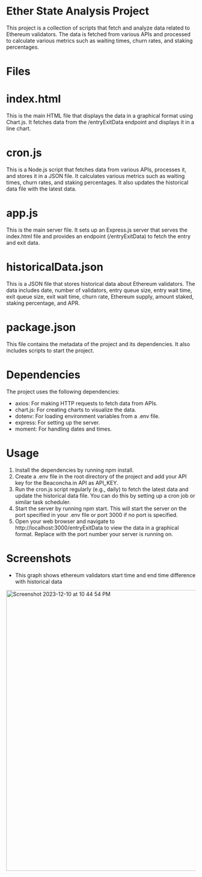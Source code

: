 # Ether State Analysis Project

This project is a collection of scripts that fetch and analyze data related to Ethereum validators. The data is fetched from various APIs and processed to calculate various metrics such as waiting times, churn rates, and staking percentages.

# Files

# index.html

This is the main HTML file that displays the data in a graphical format using Chart.js. It fetches data from the /entryExitData endpoint and displays it in a line chart.

# cron.js

This is a Node.js script that fetches data from various APIs, processes it, and stores it in a JSON file. It calculates various metrics such as waiting times, churn rates, and staking percentages. It also updates the historical data file with the latest data.

# app.js

This is the main server file. It sets up an Express.js server that serves the index.html file and provides an endpoint (/entryExitData) to fetch the entry and exit data.

# historicalData.json

This is a JSON file that stores historical data about Ethereum validators. The data includes date, number of validators, entry queue size, entry wait time, exit queue size, exit wait time, churn rate, Ethereum supply, amount staked, staking percentage, and APR.

# package.json

This file contains the metadata of the project and its dependencies. It also includes scripts to start the project.

# Dependencies

The project uses the following dependencies:

- axios: For making HTTP requests to fetch data from APIs.
- chart.js: For creating charts to visualize the data.
- dotenv: For loading environment variables from a .env file.
- express: For setting up the server.
- moment: For handling dates and times.

# Usage

1. Install the dependencies by running npm install.
2. Create a .env file in the root directory of the project and add your API key for the Beaconcha.in API as API_KEY.
3. Run the cron.js script regularly (e.g., daily) to fetch the latest data and update the historical data file. You can do this by setting up a cron job or similar task scheduler.
4. Start the server by running npm start. This will start the server on the port specified in your .env file or port 3000 if no port is specified.
5. Open your web browser and navigate to http://localhost:3000/entryExitData to view the data in a graphical format. Replace <port> with the port number your server is running on.

# Screenshots

- This graph shows ethereum validators start time and end time difference with historical data
<img width="745" alt="Screenshot 2023-12-10 at 10 44 54 PM" src="https://github.com/gdg4dev/ether-state-analysis/assets/23173443/26a8a29e-f0e1-4a7c-a90d-cd824c3ba651">
